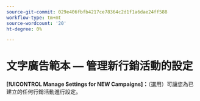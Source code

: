 ```yaml
---
source-git-commit: 029e406fbfb4217ce78364c2d1f1a6dae24ff588
workflow-type: tm+mt
source-wordcount: '20'
ht-degree: 0%

---
```

# 文字廣告範本 — 管理新行銷活動的設定

**[!UICONTROL Manage Settings for NEW Campaigns]：**（選用）可讓您為已建立的任何行銷活動進行設定。

